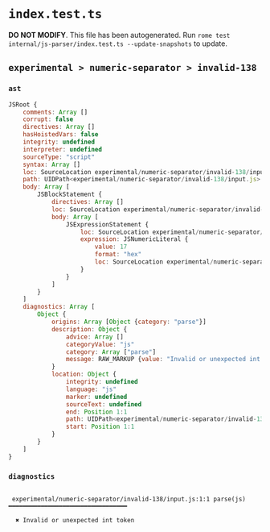 # `index.test.ts`

**DO NOT MODIFY**. This file has been autogenerated. Run `rome test internal/js-parser/index.test.ts --update-snapshots` to update.

## `experimental > numeric-separator > invalid-138`

### `ast`

```javascript
JSRoot {
	comments: Array []
	corrupt: false
	directives: Array []
	hasHoistedVars: false
	integrity: undefined
	interpreter: undefined
	sourceType: "script"
	syntax: Array []
	loc: SourceLocation experimental/numeric-separator/invalid-138/input.js 1:0-2:0
	path: UIDPath<experimental/numeric-separator/invalid-138/input.js>
	body: Array [
		JSBlockStatement {
			directives: Array []
			loc: SourceLocation experimental/numeric-separator/invalid-138/input.js 1:0-1:9
			body: Array [
				JSExpressionStatement {
					loc: SourceLocation experimental/numeric-separator/invalid-138/input.js 1:1-1:8
					expression: JSNumericLiteral {
						value: 17
						format: "hex"
						loc: SourceLocation experimental/numeric-separator/invalid-138/input.js 1:1-1:8
					}
				}
			]
		}
	]
	diagnostics: Array [
		Object {
			origins: Array [Object {category: "parse"}]
			description: Object {
				advice: Array []
				categoryValue: "js"
				category: Array ["parse"]
				message: RAW_MARKUP {value: "Invalid or unexpected int token"}
			}
			location: Object {
				integrity: undefined
				language: "js"
				marker: undefined
				sourceText: undefined
				end: Position 1:1
				path: UIDPath<experimental/numeric-separator/invalid-138/input.js>
				start: Position 1:1
			}
		}
	]
}
```

### `diagnostics`

```

 experimental/numeric-separator/invalid-138/input.js:1:1 parse(js) ━━━━━━━━━━━━━━━━━━━━━━━━━━━━━━━━━

  ✖ Invalid or unexpected int token


```
